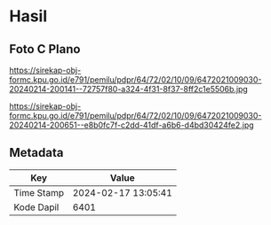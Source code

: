 # Hasil

## Foto C Plano

https://sirekap-obj-formc.kpu.go.id/e791/pemilu/pdpr/64/72/02/10/09/6472021009030-20240214-200141--72757f80-a324-4f31-8f37-8ff2c1e5506b.jpg

https://sirekap-obj-formc.kpu.go.id/e791/pemilu/pdpr/64/72/02/10/09/6472021009030-20240214-200651--e8b0fc7f-c2dd-41df-a6b6-d4bd30424fe2.jpg


## Metadata

| Key        | Value               |
| ---------- | ------------------- |
| Time Stamp | 2024-02-17 13:05:41 |
| Kode Dapil | 6401                |



